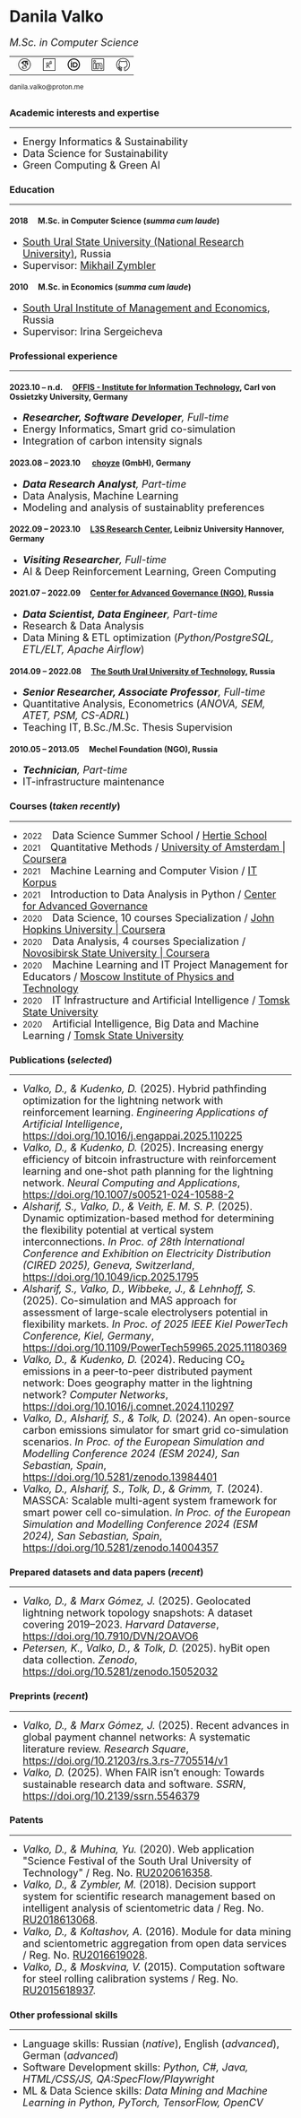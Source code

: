 # Danila Valko

<font size="4"><i>M.Sc. in Computer Science</i></font><br>
<table><tr><td>&nbsp;&nbsp;<a href="https://scholar.google.com/citations?user=8f3WFJAAAAAJ&hl=en"><img src="googlescholar.png" width="24" alt="GoogleScholar"></a></td><td>&nbsp;&nbsp;<a href="https://www.researchgate.net/profile/Danila-Valko"><img src="researchgate.png" width="22" alt="ResearchGate"></a></td><td>&nbsp;&nbsp;<a href="https://orcid.org/0000-0002-8058-7539"><img src="orcid.png" width="22" alt="ResearchGate"></a></td><td>&nbsp;&nbsp;<a href="http://www.linkedin.com/in/danila-valko"><img src="linkedin.png" width="22" alt="LinkedIn"></a></td><td>&nbsp;&nbsp;<a href="https://github.com/ellariel"><img src="github.png" width="24" alt="GitHub"></a></td></tr></table><sup>danila.valko@proton.me</sup>

### Academic interests and expertise	
___
- <font size="4">Energy Informatics & Sustainability</font>
- <font size="4">Data Science for Sustainability</font>
- <font size="4">Green Computing & Green AI</font>

### Education
___
#### 2018 &emsp;M.Sc. in Computer Science (*summa cum laude*)
- <font size="4"><a href="https://www.susu.ru/en">South Ural State University (National Research University)</a>, Russia</font>
- <font size="4">Supervisor: <a href="https://www.researchgate.net/profile/Mikhail-Zymbler-2">Mikhail Zymbler</a></font>

#### 2010 &emsp;M.Sc. in Economics (*summa cum laude*)
- <font size="4"><a href="https://www.inueco.ru/">South Ural Institute of Management and Economics</a>, Russia</font>
- <font size="4">Supervisor: Irina Sergeicheva</font>

### Professional experience
___
#### 2023.10 – n.d. &emsp;[OFFIS - Institute for Information Technology](https://www.offis.de/), Carl von Ossietzky University, Germany
- <font size="4"><b><i>Researcher, Software Developer</i></b><i>, Full-time</i></font>
- <font size="4">Energy Informatics, Smart grid co-simulation</font>
- <font size="4">Integration of carbon intensity signals</font>

#### 2023.08 – 2023.10 &emsp; [choyze](https://choyze.de/) (GmbH), Germany
- <font size="4"><b><i>Data Research Analyst</i></b><i>, Part-time</i></font>
- <font size="4">Data Analysis, Machine Learning</font>
- <font size="4">Modeling and analysis of sustainablity preferences</font>

#### 2022.09 – 2023.10 &emsp;[L3S Research Center](https://www.l3s.de/), Leibniz University Hannover, Germany
- <font size="4"><b><i>Visiting Researcher</i></b><i>, Full-time</i></font>
- <font size="4">AI & Deep Reinforcement Learning, Green Computing</font>

#### 2021.07 – 2022.09 &emsp;[Center for Advanced Governance (NGO)](https://cpur.ru/en/), Russia
- <font size="4"><b><i>Data Scientist, Data Engineer</i></b><i>, Part-time</i></font>
- <font size="4">Research & Data Analysis</font>
- <font size="4">Data Mining & ETL optimization (<i>Python/PostgreSQL, ETL/ELT, Apache Airflow</i>)</font>

#### 2014.09 – 2022.08 &emsp;[The South Ural University of Technology](https://www.inueco.ru/), Russia
- <font size="4"><b><i>Senior Researcher, Associate Professor</i></b><i>, Full-time</i></font>
- <font size="4">Quantitative Analysis, Econometrics (<i>ANOVA, SEM, ATET, PSM, CS-ADRL</i>)</font>
- <font size="4">Teaching IT, B.Sc./M.Sc. Thesis Supervision</font>

#### 2010.05 – 2013.05 &emsp;Mechel Foundation (NGO), Russia
- <font size="4"><b><i>Technician</i></b><i>, Part-time</i></font>
- <font size="4">IT-infrastructure maintenance</font>

### Courses (*taken recently*)
___
- 2022 &emsp;<font size="4">Data Science Summer School / <a href="https://www.hertie-school.org/en/">Hertie School</a></font>
- 2021 &emsp;<font size="4">Quantitative Methods / <a href="https://www.coursera.org/learn/quantitative-methods">University of Amsterdam | Coursera</a></font>
- 2021 &emsp;<font size="4">Machine Learning and Computer Vision / <a href="https://korpus.io/about/">IT Korpus</a></font>
- 2021 &emsp;<font size="4">Introduction to Data Analysis in Python / <a href="https://cpur.ru/en/">Center for Advanced Governance</a></font>
- 2020 &emsp;<font size="4">Data Science, 10 courses Specialization / <a href="https://www.coursera.org/specializations/jhu-data-science">John Hopkins University | Coursera</a></font>
- 2020 &emsp;<font size="4">Data Analysis, 4 courses Specialization / <a href="">Novosibirsk State University | Coursera</a></font>
- 2020 &emsp;<font size="4">Machine Learning and IT Project Management for Educators / <a href="https://mipt.ru/english/about/">Moscow Institute of Physics and Technology</a></font>
- 2020 &emsp;<font size="4">IT Infrastructure and Artificial Intelligence / <a href="https://en.tsu.ru/">Tomsk State University</a></font>
- 2020 &emsp;<font size="4">Artificial Intelligence, Big Data and Machine Learning / <a href="https://en.tsu.ru/">Tomsk State University</a></font>

### Publications (*selected*)
___
- <font size="4"><i>Valko, D., & Kudenko, D.</i> (2025). Hybrid pathfinding optimization for the lightning network with reinforcement learning. <i>Engineering Applications of Artificial Intelligence</i>, <a href="https://doi.org/10.1016/j.engappai.2025.110225">https://doi.org/10.1016/j.engappai.2025.110225</a></font>
- <font size="4"><i>Valko, D., & Kudenko, D.</i> (2025). Increasing energy efficiency of bitcoin infrastructure with reinforcement learning and one-shot path planning for the lightning network. <i>Neural Computing and Applications</i>, <a href="https://doi.org/10.1007/s00521-024-10588-2">https://doi.org/10.1007/s00521-024-10588-2</a></font>
- <font size="4"><i>Alsharif, S., Valko, D., & Veith, E. M. S. P.</i> (2025). Dynamic optimization-based method for determining the flexibility potential at vertical system interconnections. <i>In Proc. of 28th International Conference and Exhibition on Electricity Distribution (CIRED 2025), Geneva, Switzerland</i>, <a href="https://doi.org/10.1049/icp.2025.1795">https://doi.org/10.1049/icp.2025.1795</a></font>
- <font size="4"><i>Alsharif, S., Valko, D., Wibbeke, J., & Lehnhoff, S.</i> (2025). Co-simulation and MAS approach for assessment of large-scale electrolysers potential in flexibility markets. <i>In Proc. of 2025 IEEE Kiel PowerTech Conference, Kiel, Germany</i>, <a href="https://doi.org/10.1109/PowerTech59965.2025.11180369">https://doi.org/10.1109/PowerTech59965.2025.11180369</a></font>
- <font size="4"><i>Valko, D., & Kudenko, D.</i> (2024). Reducing CO₂ emissions in a peer-to-peer distributed payment network: Does geography matter in the lightning network? <i>Computer Networks</i>, <a href="https://doi.org/10.1016/j.comnet.2024.110297">https://doi.org/10.1016/j.comnet.2024.110297</a></font>
- <font size="4"><i>Valko, D., Alsharif, S., & Tolk, D.</i> (2024). An open-source carbon emissions simulator for smart grid co-simulation scenarios. <i>In Proc. of the European Simulation and Modelling Conference 2024 (ESM 2024), San Sebastian, Spain</i>, <a href="https://doi.org/10.5281/zenodo.13984401">https://doi.org/10.5281/zenodo.13984401</a></font>
- <font size="4"><i>Valko, D., Alsharif, S., Tolk, D., & Grimm, T.</i> (2024). MASSCA: Scalable multi-agent system framework for smart power cell co-simulation. <i>In Proc. of the European Simulation and Modelling Conference 2024 (ESM 2024), San Sebastian, Spain</i>, <a href="https://doi.org/10.5281/zenodo.14004357">https://doi.org/10.5281/zenodo.14004357</a></font>

### Prepared datasets and data papers (*recent*)
___
- <font size="4"><i>Valko, D., & Marx Gómez, J.</i> (2025). Geolocated lightning network topology snapshots: A dataset covering 2019–2023. <i>Harvard Dataverse</i>, <a href="https://doi.org/10.7910/DVN/2OAVO6">https://doi.org/10.7910/DVN/2OAVO6</a></font>
- <font size="4"><i>Petersen, K., Valko, D., & Tolk, D.</i> (2025). hyBit open data collection. <i>Zenodo</i>, <a href="https://doi.org/10.5281/zenodo.15052032">https://doi.org/10.5281/zenodo.15052032</a></font>

### Preprints (*recent*)
___
- <font size="4"><i>Valko, D., & Marx Gómez, J.</i> (2025). Recent advances in global payment channel networks: A systematic literature review. <i>Research Square</i>, <a href="https://doi.org/10.21203/rs.3.rs-7705514/v1">https://doi.org/10.21203/rs.3.rs-7705514/v1</a></font>
- <font size="4"><i>Valko, D.</i> (2025). When FAIR isn’t enough: Towards sustainable research data and software. <i>SSRN</i>, <a href="https://doi.org/10.2139/ssrn.5546379">https://doi.org/10.2139/ssrn.5546379</a></font>

### Patents
___
- <font size="4"><i>Valko, D., & Muhina, Yu.</i> (2020). Web application "Science Festival of the South Ural University of Technology" / Reg. No. <a href="https://www.fips.ru/registers-doc-view/fips_servlet?DB=EVM&DocNumber=2020616358&TypeFile=html">RU2020616358</a>.</font>
- <font size="4"><i>Valko, D., & Zymbler, M.</i> (2018). Decision support system for scientific research management based on intelligent analysis of scientometric data / Reg. No. <a href="https://www.fips.ru/registers-doc-view/fips_servlet?DB=EVM&DocNumber=2018613068&TypeFile=html">RU2018613068</a>.</font>
- <font size="4"><i>Valko, D., & Koltashov, A.</i> (2016). Module for data mining and scientometric aggregation from open data services / Reg. No. <a href="https://www.fips.ru/registers-doc-view/fips_servlet?DB=EVM&DocNumber=2016619028&TypeFile=html">RU2016619028</a>.</font>
- <font size="4"><i>Valko, D., & Moskvina, V.</i> (2015). Computation software for steel rolling calibration systems / Reg. No. <a href="https://new.fips.ru/registers-doc-view/fips_servlet?DB=EVM&DocNumber=2015618937&TypeFile=html">RU2015618937</a>.</font>

### Other professional skills
___
- <font size="4">Language skills: Russian (<i>native</i>), English (<i>advanced</i>), German (<i>advanced</i>)</font>
- <font size="4">Software Development skills: <i>Python, C#, Java, HTML/CSS/JS, QA:SpecFlow/Playwright</i></font>
- <font size="4">ML & Data Science skills: <i>Data Mining and Machine Learning in Python, PyTorch, TensorFlow, OpenCV</i></font>







